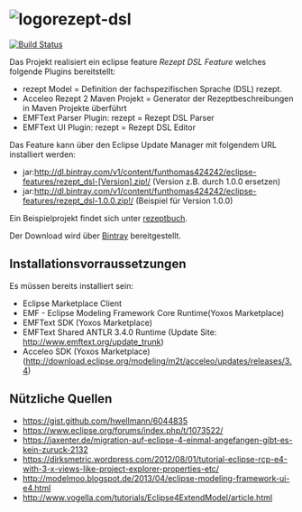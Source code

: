 ![logo](https://raw.github.com/FunThomas424242/rezept-dsl/master/Features/rezept.feature/rezeptdsl-100x100.png "Rezept DSL")rezept-dsl
===========

[![Build Status](https://travis-ci.org/FunThomas424242/rezept-dsl.svg?branch=master)](https://travis-ci.org/FunThomas424242/rezept-dsl)

Das Projekt realisiert ein  eclipse feature *Rezept DSL Feature* welches folgende Plugins bereitstellt:

* rezept Model = Definition der fachspezifischen Sprache (DSL) rezept.
* Acceleo Rezept 2 Maven Projekt = Generator der Rezeptbeschreibungen in Maven Projekte überführt
* EMFText Parser Plugin: rezept = Rezept DSL Parser
* EMFText UI Plugin: rezept = Rezept DSL Editor

Das Feature kann über den Eclipse Update Manager mit folgendem URL installiert werden:

* jar:http://dl.bintray.com/v1/content/funthomas424242/eclipse-features/rezept_dsl-[Version].zip!/  (Version z.B. durch 1.0.0 ersetzen)
* jar:http://dl.bintray.com/v1/content/funthomas424242/eclipse-features/rezept_dsl-1.0.0.zip!/   (Beispiel für Version 1.0.0)

Ein Beispielprojekt findet sich unter [rezeptbuch](https://github.com/FunThomas424242/rezeptbuch).

Der Download wird über [Bintray](https://bintray.com/pkg/show/general/funthomas424242/eclipse-features/rezept-dsl) bereitgestellt. 

Installationsvorraussetzungen
-----------------------------
Es müssen bereits installiert sein:

* Eclipse Marketplace Client
* EMF - Eclipse Modeling Framework Core Runtime(Yoxos Marketplace)
* EMFText SDK (Yoxos Marketplace)
* EMFText Shared ANTLR 3.4.0 Runtime (Update Site: http://www.emftext.org/update_trunk)
* Acceleo SDK (Yoxos Marketplace) (http://download.eclipse.org/modeling/m2t/acceleo/updates/releases/3.4) 

Nützliche Quellen
-----------------

* https://gist.github.com/hwellmann/6044835
* https://www.eclipse.org/forums/index.php/t/1073522/
* https://jaxenter.de/migration-auf-eclipse-4-einmal-angefangen-gibt-es-kein-zuruck-2132
* https://dirksmetric.wordpress.com/2012/08/01/tutorial-eclipse-rcp-e4-with-3-x-views-like-project-explorer-properties-etc/
* http://modelmoo.blogspot.de/2013/04/eclipse-modeling-framework-ui-e4.html
* http://www.vogella.com/tutorials/Eclipse4ExtendModel/article.html

